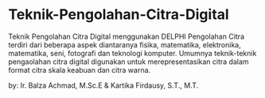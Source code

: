 # Teknik-Pengolahan-Citra-Digital
Teknik Pengolahan Citra Digital menggunakan DELPHI
Pengolahan Citra terdiri dari beberapa aspek diantaranya fisika, matematika, elektronika, matematika, seni, fotografi dan teknologi komputer.
Umumnya teknik-teknik pengaolahan citra digital digunakan untuk merepresentasikan citra dalam format citra skala keabuan dan citra warna.


by: Ir. Balza Achmad, M.Sc.E & Kartika Firdausy, S.T., M.T.
